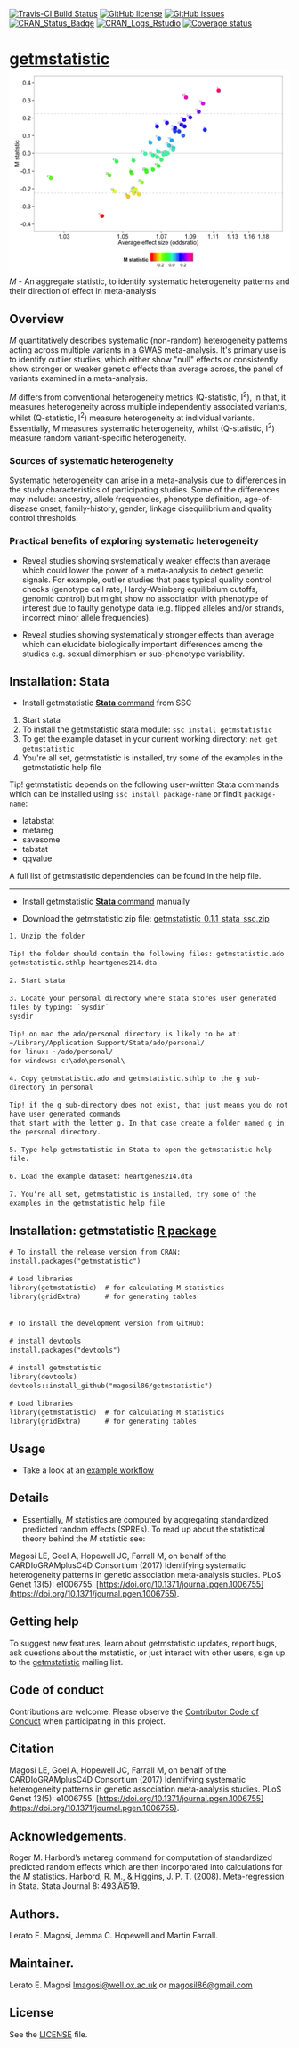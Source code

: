 [![Travis-CI Build Status](https://travis-ci.org/magosil86/getmstatistic.svg?branch=master)](https://travis-ci.org/magosil86/getmstatistic)
[![GitHub license](https://img.shields.io/badge/license-MIT-blue.svg)](https://raw.githubusercontent.com/magosil86/getmstatistic/master/LICENSE)
[![GitHub issues](https://img.shields.io/github/issues/magosil86/getmstatistic.svg)](https://github.com/magosil86/getmstatistic/issues)
[![CRAN_Status_Badge](http://www.r-pkg.org/badges/version/getmstatistic)](https://cran.r-project.org/package=getmstatistic)
[![CRAN_Logs_Rstudio](https://cranlogs.r-pkg.org/badges/grand-total/getmstatistic)](http://cran.rstudio.com/web/packages/getmstatistic/index.html)
[![Coverage status](https://codecov.io/gh/magosil86/getmstatistic/branch/master/graph/badge.svg)](https://codecov.io/github/magosil86/getmstatistic?branch=master)

<!--- [![CRAN_Logs_Rstudio](http://cranlogs.r-pkg.org/badges/getmstatistic)](http://cran.rstudio.com/web/packages/getmstatistic/index.html) --->


# [getmstatistic]() <img src="getmstatistic-striking-image.png" align="right" />

_M_ - An aggregate statistic, to identify systematic heterogeneity patterns and their direction of effect in meta-analysis 
 
## Overview
 
 _M_ quantitatively describes systematic (non-random) heterogeneity patterns acting across multiple variants in a GWAS meta-analysis. It's primary use is to identify outlier studies, which either show "null" effects or consistently show stronger or weaker genetic effects than average across, the panel of variants examined in a meta-analysis.

 _M_ differs from conventional heterogeneity metrics (Q-statistic, I<sup>2</sup>), in that, it measures heterogeneity across multiple independently associated variants, whilst (Q-statistic, I<sup>2</sup>) measure heterogeneity at individual variants. Essentially, _M_ measures systematic heterogeneity, whilst (Q-statistic, I<sup>2</sup>) measure random variant-specific heterogeneity.

### Sources of systematic heterogeneity
Systematic heterogeneity can arise in a meta-analysis due to differences in the study characteristics of participating studies. Some of the differences may include: ancestry, allele frequencies, phenotype definition, age-of-disease onset, family-history, gender, linkage disequilibrium and quality control thresholds.

### Practical benefits of exploring systematic heterogeneity

* Reveal studies showing systematically weaker effects than average which could lower the power of a meta-analysis to detect genetic signals. For example, outlier studies that pass typical quality control checks (genotype call rate, Hardy-Weinberg equilibrium cutoffs, genomic control) but might show no association with phenotype of interest due to faulty genotype data (e.g. flipped alleles and/or strands, incorrect minor allele frequencies).

* Reveal studies showing systematically stronger effects than average which can elucidate biologically important differences among the studies e.g. sexual dimorphism or sub-phenotype variability.



## Installation: Stata

* Install getmstatistic [**Stata** command](https://github.com/magosil86/getmstatistic) from SSC

1. Start stata
2. To install the getmstatistic stata module: `ssc install getmstatistic`
3. To get the example dataset in your current working directory: `net get getmstatistic`
4. You're all set, getmstatistic is installed, try some of the examples in the getmstatistic help file

Tip! getmstatistic depends on the following user-written Stata commands which can be installed
 using `ssc install package-name` or findit `package-name`:

* latabstat
* metareg
* savesome
* tabstat
* qqvalue

A full list of getmstatistic dependencies can be found in the help file.

---

* Install getmstatistic [**Stata** command](https://github.com/magosil86/getmstatistic) manually

* Download the getmstatistic zip file: [getmstatistic_0.1.1_stata_ssc.zip](https://github.com/magosil86/getmstatistic/blob/master/getmstatistic_0.1.1_stata/getmstatistic_0.1.1_stata_ssc.zip)

```
1. Unzip the folder

Tip! the folder should contain the following files: getmstatistic.ado getmstatistic.sthlp heartgenes214.dta

2. Start stata

3. Locate your personal directory where stata stores user generated files by typing: `sysdir`
sysdir

Tip! on mac the ado/personal directory is likely to be at: ~/Library/Application Support/Stata/ado/personal/
for linux: ~/ado/personal/ 
for windows: c:\ado\personal\

4. Copy getmstatistic.ado and getmstatistic.sthlp to the g sub-directory in personal

Tip! if the g sub-directory does not exist, that just means you do not have user generated commands
that start with the letter g. In that case create a folder named g in the personal directory.

5. Type help getmstatistic in Stata to open the getmstatistic help file.

6. Load the example dataset: heartgenes214.dta

7. You're all set, getmstatistic is installed, try some of the examples in the getmstatistic help file

```

## Installation: getmstatistic [**R** package](https://github.com/magosil86/getmstatistic)

```{r}
# To install the release version from CRAN:
install.packages("getmstatistic")

# Load libraries
library(getmstatistic)  # for calculating M statistics
library(gridExtra)      # for generating tables


# To install the development version from GitHub:

# install devtools
install.packages("devtools")

# install getmstatistic
library(devtools)
devtools::install_github("magosil86/getmstatistic")

# Load libraries
library(getmstatistic)  # for calculating M statistics
library(gridExtra)      # for generating tables

```


## Usage

*  Take a look at an [example workflow](https://github.com/magosil86/getmstatistic/blob/master/vignettes/getmstatistic-tutorial.md)

## Details

* Essentially, _M_ statistics are computed by aggregating standardized predicted random effects (SPREs). To read up about the statistical theory behind the _M_ statistic see:

Magosi LE, Goel A, Hopewell JC, Farrall M, on behalf of the CARDIoGRAMplusC4D Consortium (2017) Identifying systematic heterogeneity patterns in genetic association meta-analysis studies. PLoS Genet 13(5): e1006755. [https://doi.org/10.1371/journal.pgen.1006755](https://doi.org/10.1371/journal.pgen.1006755).


## Getting help

To suggest new features, learn about getmstatistic updates, report bugs, ask questions about the mstatistic, or just interact with other users, sign up to the [getmstatistic](https://groups.google.com/forum/#!forum/getmstatistic) mailing list.


## Code of conduct
Contributions are welcome. Please observe the [Contributor Code of Conduct](https://github.com/magosil86/getmstatistic/blob/master/CONDUCT.md) when participating in this project.

## Citation
Magosi LE, Goel A, Hopewell JC, Farrall M, on behalf of the CARDIoGRAMplusC4D Consortium (2017) Identifying systematic heterogeneity patterns in genetic association meta-analysis studies. PLoS Genet 13(5): e1006755. [https://doi.org/10.1371/journal.pgen.1006755](https://doi.org/10.1371/journal.pgen.1006755).


## Acknowledgements.
Roger M. Harbord’s metareg command for computation of standardized predicted random effects which are then incorporated into calculations for the _M_ statistics. Harbord, R. M., & Higgins, J. P. T. (2008). Meta-regression in Stata. Stata Journal 8: 493‚Äì519.


## Authors.
Lerato E. Magosi, Jemma C. Hopewell and Martin Farrall.

## Maintainer.
Lerato E. Magosi lmagosi@well.ox.ac.uk or magosil86@gmail.com

## License

See the [LICENSE](https://github.com/magosil86/getmstatistic/blob/master/LICENSE) file.

